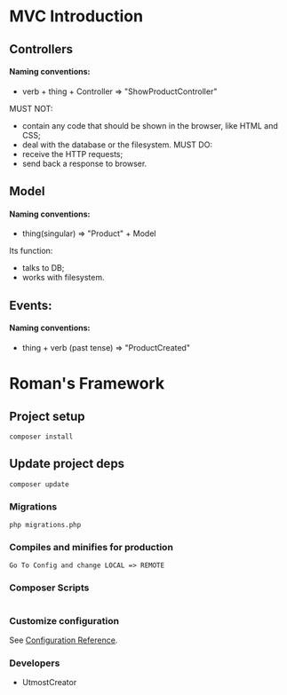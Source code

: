 # MVC Introduction
## Controllers
#### Naming conventions:
- verb + thing + Controller => "ShowProductController"

MUST NOT:
- contain any code that should be shown in the browser, like HTML and CSS;
- deal with the database or the filesystem.
MUST DO:
- receive the HTTP requests;
- send back a response to browser.

## Model
#### Naming conventions:
- thing(singular) => "Product" + Model 

Its function:
- talks to DB;
- works with filesystem.

## Events:
#### Naming conventions:
- thing + verb (past tense) => "ProductCreated"

# Roman's Framework

## Project setup
```
composer install
```

## Update project deps
```
composer update
```

### Migrations
```
php migrations.php
```

### Compiles and minifies for production
```
Go To Config and change LOCAL => REMOTE
```

### Composer Scripts
```

```

### Customize configuration
See [Configuration Reference](https://getcomposer.org/).


### Developers
- UtmostCreator
